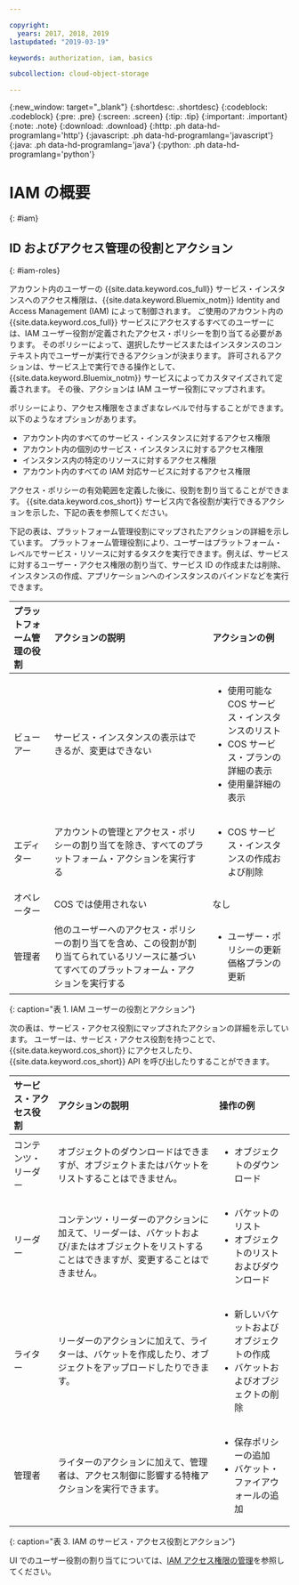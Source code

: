 ```yaml
---

copyright:
  years: 2017, 2018, 2019
lastupdated: "2019-03-19"

keywords: authorization, iam, basics

subcollection: cloud-object-storage

---
```

{:new_window: target="_blank"}
{:shortdesc: .shortdesc}
{:codeblock: .codeblock}
{:pre: .pre}
{:screen: .screen}
{:tip: .tip}
{:important: .important}
{:note: .note}
{:download: .download} 
{:http: .ph data-hd-programlang='http'} 
{:javascript: .ph data-hd-programlang='javascript'} 
{:java: .ph data-hd-programlang='java'} 
{:python: .ph data-hd-programlang='python'}

# IAM の概要
{: #iam}

## ID およびアクセス管理の役割とアクション
{: #iam-roles}

アカウント内のユーザーの {{site.data.keyword.cos_full}} サービス・インスタンスへのアクセス権限は、{{site.data.keyword.Bluemix_notm}} Identity and Access Management (IAM) によって制御されます。 ご使用のアカウント内の {{site.data.keyword.cos_full}} サービスにアクセスするすべてのユーザーには、IAM ユーザー役割が定義されたアクセス・ポリシーを割り当てる必要があります。 そのポリシーによって、選択したサービスまたはインスタンスのコンテキスト内でユーザーが実行できるアクションが決まります。 許可されるアクションは、サービス上で実行できる操作として、{{site.data.keyword.Bluemix_notm}} サービスによってカスタマイズされて定義されます。 その後、アクションは IAM ユーザー役割にマップされます。

ポリシーにより、アクセス権限をさまざまなレベルで付与することができます。 以下のようなオプションがあります。 

* アカウント内のすべてのサービス・インスタンスに対するアクセス権限
* アカウント内の個別のサービス・インスタンスに対するアクセス権限
* インスタンス内の特定のリソースに対するアクセス権限
* アカウント内のすべての IAM 対応サービスに対するアクセス権限

アクセス・ポリシーの有効範囲を定義した後に、役割を割り当てることができます。 {{site.data.keyword.cos_short}} サービス内で各役割が実行できるアクションを示した、下記の表を参照してください。

下記の表は、プラットフォーム管理役割にマップされたアクションの詳細を示しています。 プラットフォーム管理役割により、ユーザーはプラットフォーム・レベルでサービス・リソースに対するタスクを実行できます。例えば、サービスに対するユーザー・アクセス権限の割り当て、サービス ID の作成または削除、インスタンスの作成、アプリケーションへのインスタンスのバインドなどを実行できます。

| プラットフォーム管理の役割 | アクションの説明 | アクションの例|
|:-----------------|:-----------------|:-----------------|
| ビューアー | サービス・インスタンスの表示はできるが、変更はできない | <ul><li>使用可能な COS サービス・インスタンスのリスト</li><li>COS サービス・プランの詳細の表示</li><li>使用量詳細の表示</li></ul>|
| エディター | アカウントの管理とアクセス・ポリシーの割り当てを除き、すべてのプラットフォーム・アクションを実行する |<ul><li>COS サービス・インスタンスの作成および削除</li></ul> |
| オペレーター | COS では使用されない | なし |
| 管理者 | 他のユーザーへのアクセス・ポリシーの割り当てを含め、この役割が割り当てられているリソースに基づいてすべてのプラットフォーム・アクションを実行する |<ul><li>ユーザー・ポリシーの更新</li>価格プランの更新</ul>|
{: caption="表 1. IAM ユーザーの役割とアクション"}


次の表は、サービス・アクセス役割にマップされたアクションの詳細を示しています。 ユーザーは、サービス・アクセス役割を持つことで、{{site.data.keyword.cos_short}} にアクセスしたり、{{site.data.keyword.cos_short}} API を呼び出したりすることができます。

| サービス・アクセス役割 | アクションの説明                                                                                                                                       | 操作の例                                                                     |
|:--------------------|:-------------------------------------------------------------------------------------------------------------------------------------------------------------|:------------------------------------------------------------------------------------|
| コンテンツ・リーダー  | オブジェクトのダウンロードはできますが、オブジェクトまたはバケットをリストすることはできません。 | <ul><li>オブジェクトのダウンロード</li></ul> |
| リーダー              | コンテンツ・リーダーのアクションに加えて、リーダーは、バケットおよび/またはオブジェクトをリストすることはできますが、変更することはできません。 | <ul><li>バケットのリスト</li><li>オブジェクトのリストおよびダウンロード</li></ul>                    |
| ライター              | リーダーのアクションに加えて、ライターは、バケットを作成したり、オブジェクトをアップロードしたりできます。 | <ul><li>新しいバケットおよびオブジェクトの作成</li><li>バケットおよびオブジェクトの削除</li></ul> |
| 管理者             | ライターのアクションに加えて、管理者は、アクセス制御に影響する特権アクションを実行できます。 | <ul><li>保存ポリシーの追加</li><li>バケット・ファイアウォールの追加</li></ul>              |
{: caption="表 3. IAM のサービス・アクセス役割とアクション"}


UI でのユーザー役割の割り当てについては、[IAM アクセス権限の管理](/docs/iam?topic=iam-iammanidaccser)を参照してください。
 
